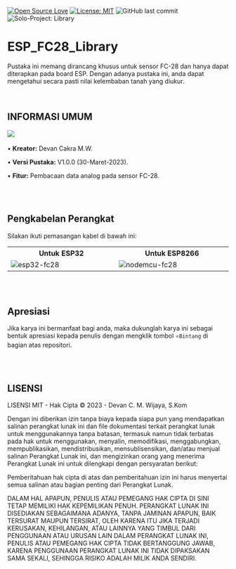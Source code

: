 [![Open Source Love](https://badges.frapsoft.com/os/v1/open-source.svg?style=flat)](https://github.com/ellerbrock/open-source-badges/)
[![License: MIT](https://img.shields.io/badge/License-MIT-blue.svg?logo=github&color=%23F7DF1E)](https://opensource.org/licenses/MIT)
![GitHub last commit](https://img.shields.io/github/last-commit/devancakra/ESP_FC28_Library)
![Solo-Project: Library](https://img.shields.io/badge/Library-Soil%20Moisture-light.svg?style=flat&logo=arduino&logoColor=white&color=%23F7DF1E)

# ESP_FC28_Library
Pustaka ini memang dirancang khusus untuk sensor FC-28 dan hanya dapat diterapkan pada board ESP. Dengan adanya pustaka ini, anda dapat mengetahui secara pasti nilai kelembaban tanah yang diukur.

<br>

## INFORMASI UMUM
<img src="https://github.com/devancakra/ESP-FC28-Library/assets/54527592/87f3ef05-6309-4cc7-ab5d-45262f5f31d2"><br><br>
• <strong>Kreator:</strong> Devan Cakra M.W.

• <strong>Versi Pustaka:</strong> V1.0.0 (30-Maret-2023).

• <strong>Fitur:</strong> Pembacaan data analog pada sensor FC-28.

<br><br>

## Pengkabelan Perangkat
Silakan ikuti pemasangan kabel di bawah ini:

<table>
  <tr>
    <th width="420">Untuk ESP32</th>
    <th width="420">Untuk ESP8266</th>
  </tr>
  <tr>
    <td><img src="" alt="esp32-fc28"></td>
    <td><img src="" alt="nodemcu-fc28"></td>
  </tr>
</table>

<br><br>

## Apresiasi
Jika karya ini bermanfaat bagi anda, maka dukunglah karya ini sebagai bentuk apresiasi kepada penulis dengan mengklik tombol ``` ⭐Bintang ``` di bagian atas repositori.

<br><br>

## LISENSI
LISENSI MIT - Hak Cipta © 2023 - Devan C. M. Wijaya, S.Kom

Dengan ini diberikan izin tanpa biaya kepada siapa pun yang mendapatkan salinan perangkat lunak ini dan file dokumentasi terkait perangkat lunak untuk menggunakannya tanpa batasan, termasuk namun tidak terbatas pada hak untuk menggunakan, menyalin, memodifikasi, menggabungkan, mempublikasikan, mendistribusikan, mensublisensikan, dan/atau menjual salinan Perangkat Lunak ini, dan mengizinkan orang yang menerima Perangkat Lunak ini untuk dilengkapi dengan persyaratan berikut:

Pemberitahuan hak cipta di atas dan pemberitahuan izin ini harus menyertai semua salinan atau bagian penting dari Perangkat Lunak.

DALAM HAL APAPUN, PENULIS ATAU PEMEGANG HAK CIPTA DI SINI TETAP MEMILIKI HAK KEPEMILIKAN PENUH. PERANGKAT LUNAK INI DISEDIAKAN SEBAGAIMANA ADANYA, TANPA JAMINAN APAPUN, BAIK TERSURAT MAUPUN TERSIRAT, OLEH KARENA ITU JIKA TERJADI KERUSAKAN, KEHILANGAN, ATAU LAINNYA YANG TIMBUL DARI PENGGUNAAN ATAU URUSAN LAIN DALAM PERANGKAT LUNAK INI, PENULIS ATAU PEMEGANG HAK CIPTA TIDAK BERTANGGUNG JAWAB, KARENA PENGGUNAAN PERANGKAT LUNAK INI TIDAK DIPAKSAKAN SAMA SEKALI, SEHINGGA RISIKO ADALAH MILIK ANDA SENDIRI.
